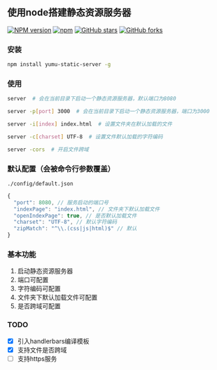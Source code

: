 ## 使用node搭建静态资源服务器

[![NPM version](https://img.shields.io/npm/v/yumu-static-server.svg?style=flat)](https://npmjs.org/package/yumu)
[![npm](https://img.shields.io/npm/dt/yumu-static-server.svg)](https://npmjs.org/package/yumu)
[![GitHub stars](https://img.shields.io/github/stars/dushao103500/static-server.svg?style=social&label=Star)](https://github.com/dushao103500/static-server)
[![GitHub forks](https://img.shields.io/github/forks/dushao103500/static-server.svg?style=social&label=Fork)](https://github.com/dushao103500/static-server)

### 安装

```bash
npm install yumu-static-server -g
```

### 使用

```bash
server  # 会在当前目录下启动一个静态资源服务器，默认端口为8080

server -p[port] 3000  # 会在当前目录下启动一个静态资源服务器，端口为3000

server -i[index] index.html  # 设置文件夹在默认加载的文件

server -c[charset] UTF-8  # 设置文件默认加载的字符编码

server -cors  # 开启文件跨域
```

### 默认配置（会被命令行参数覆盖）

`./config/default.json`

```javascript
{
  "port": 8080, // 服务启动的端口号
  "indexPage": "index.html", // 文件夹下默认加载文件
  "openIndexPage": true, // 是否默认加载文件
  "charset": "UTF-8", // 默认字符编码
  "zipMatch": "^\\.(css|js|html)$" // 默认
}
```

### 基本功能

1. 启动静态资源服务器
2. 端口可配置
3. 字符编码可配置
4. 文件夹下默认加载文件可配置
5. 是否跨域可配置

### TODO

- [x] 引入handlerbars编译模板
- [x] 支持文件是否跨域
- [ ] 支持https服务
